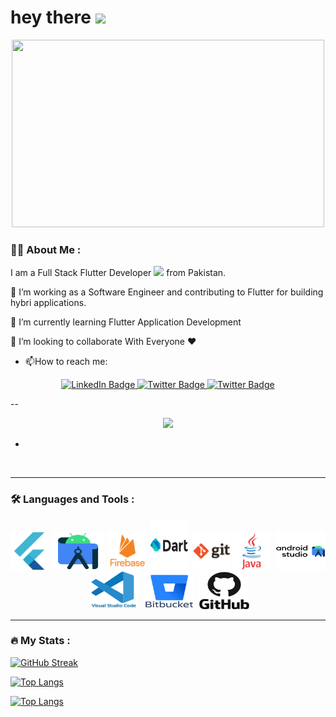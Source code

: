 
<h1>
  hey there
  <img src="https://media.giphy.com/media/hvRJCLFzcasrR4ia7z/giphy.gif" width="30px"/>
</h1>


<div align="center">
  <img src="https://media.giphy.com/media/dWesBcTLavkZuG35MI/giphy.gif" width="500" height="300"/>
</div>


### :man_technologist: About Me :

I am a Full Stack Flutter Developer <img src="https://media.giphy.com/media/WUlplcMpOCEmTGBtBW/giphy.gif" width="30"> from Pakistan.

:telescope: I’m working as a Software Engineer and contributing to Flutter for building hybri applications.

🌱 I’m currently learning Flutter Application Development

💞️ I’m looking to collaborate With Everyone ❤️

- :mailbox:How to reach me: 

<div id="badges" align="center">
  <a href="https://www.linkedin.com/in/muhammad-naseer-5201ab233/">
    <img src="https://img.shields.io/badge/Muhammad Naseer-blue?style=for-the-badge&logo=linkedin&logoColor=white" alt="LinkedIn Badge"/>
  </a>
  <a href="https://twitter.com/its_naseerx">
    <img src="https://img.shields.io/badge/its_naseerx-blue?style=for-the-badge&logo=twitter&logoColor=white" alt="Twitter Badge"/>
  </a>
    <a href="https://www.facebook.com/iqbalkhax.khan">
    <img src="https://img.shields.io/badge/Ñaseer Khñ-blue?style=for-the-badge&logo=facebook&logoColor=white" alt="Twitter Badge"/>
  </a>
</div>

--

<div id="header" align="center">
  <img src="https://media.giphy.com/media/M9gbBd9nbDrOTu1Mqx/giphy.gif" width="130"/>
</div>




-

<div id="counter" align="center">
<img src="https://komarev.com/ghpvc/?username=naseerz&style=flat-square&color=blue" alt=""/>
</div>


---

### :hammer_and_wrench: Languages and Tools :


<div id="icons" align="center">
  <img src="https://github.com/devicons/devicon/blob/master/icons/flutter/flutter-original.svg" title="Flutter" alt="Flutter" width="60" height="60"/>&nbsp;
    <img src="https://github.com/devicons/devicon/blob/master/icons/androidstudio/androidstudio-original.svg" alt="Firebase" width="80" height="60"/>&nbsp;
  <img src="https://github.com/devicons/devicon/blob/master/icons/firebase/firebase-plain-wordmark.svg" title="Firebase" alt="Firebase" width="60" height="60"/>&nbsp;
  <img src="https://github.com/devicons/devicon/blob/master/icons/dart/dart-original-wordmark.svg" title="DART" alt="DART" width="60" height="80"/>&nbsp;
  <img src="https://github.com/devicons/devicon/blob/master/icons/git/git-original-wordmark.svg" title="Git" **alt="Git" width="60" height="60"/>
   <img src="https://github.com/devicons/devicon/blob/master/icons/java/java-original-wordmark.svg" title="Java" alt="Java" width="60" height="60"/>&nbsp;
     <img src="https://github.com/devicons/devicon/blob/master/icons/androidstudio/androidstudio-original-wordmark.svg" alt="Firebase" width="80" height="60"/>&nbsp; 
     <img src="https://github.com/devicons/devicon/blob/master/icons/vscode/vscode-original-wordmark.svg" alt="Firebase" width="80" height="60"/>&nbsp;
       <img src="https://github.com/devicons/devicon/blob/master/icons/bitbucket/bitbucket-original-wordmark.svg" alt="Firebase" width="80" height="60"/>&nbsp;
         <img src="https://github.com/devicons/devicon/blob/master/icons/github/github-original-wordmark.svg" alt="Firebase" width="80" height="60"/>&nbsp;
</div>


---


### :fire: My Stats :


[![GitHub Streak](http://github-readme-streak-stats.herokuapp.com?user=naseerz&theme=dark&background=000000)](https://git.io/streak-stats)



[![Top Langs](https://github-readme-stats.vercel.app/api/top-langs/?username=naseerz)](https://github.com/anuraghazra/github-readme-stats)


[![Top Langs](https://github-readme-stats.vercel.app/api/top-langs/?username=naseerz&layout=compact&theme=vision-friendly-dark)](https://github.com/anuraghazra/github-readme-stats)
